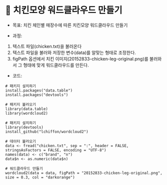 # 🍗 치킨모양 워드클라우드 만들기

- 목표: 치킨 체인별 매장수에 따른 치킨모양 워드클라우드 만들기

- 과정: 
1. 텍스트 파일(chicken.txt)을 불러온다
2. 텍스트 파일을 불러와 저장한 변수(data)를 알맞는 형태로 조정한다.
3. figPath 옵션에서 치킨 이미지(20152833-chicken-leg-original.png)를 불러와서 그 형태에 맞게 워드클라우드를 만든다.

- 코드:
<pre><code># 패키지 설치하기
install.packages("data.table")
install.packages("devtools")

# 패키지 불러오기
library(data.table)
library(wordcloud2)

# 패키지 설치하기
library(devtools)
install_github("lchiffon/wordcloud2")

# 데이터 불러오기
data <- fread("chicken.txt", sep = ":", header = FALSE, stringsAsFactors = FALSE, encoding = "UTF-8")
names(data) <- c("brand", "n")
data$n <- as.numeric(data$n)

# 워드클라우드 만들기
wordcloud2(data = data, figPath = "20152833-chicken-leg-original.png", size = 0.3, col = "darkorange")
</code></pre>
